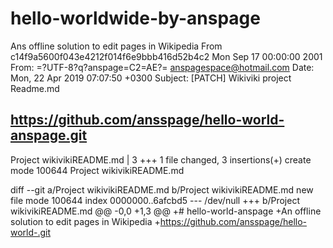 # hello-worldwide-by-anspage
Ans offline solution to edit pages in Wikipedia
From c14f9a5600f043e4212f014f6e9bbb416d52b4c2 Mon Sep 17 00:00:00 2001
From: =?UTF-8?q?anspage=C2=AE?= <anspagespace@hotmail.com>
Date: Mon, 22 Apr 2019 07:07:50 +0300
Subject: [PATCH] Wikiviki project Readme.md

https://github.com/ansspage/hello-world-anspage.git
---
 Project wikivikiREADME.md | 3 +++
 1 file changed, 3 insertions(+)
 create mode 100644 Project wikivikiREADME.md

diff --git a/Project wikivikiREADME.md b/Project wikivikiREADME.md
new file mode 100644
index 0000000..6afcbd5
--- /dev/null
+++ b/Project wikivikiREADME.md	
@@ -0,0 +1,3 @@
+# hello-world-anspage
+An offline solution to edit pages in Wikipedia
+https://github.com/ansspage/hello-world-.git 

